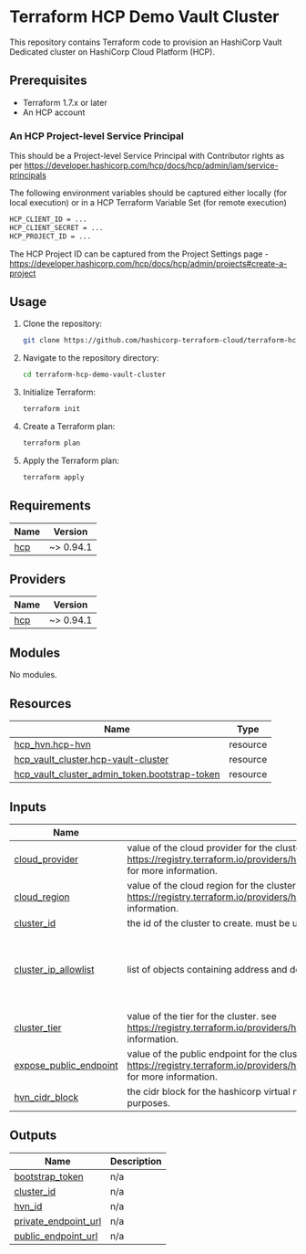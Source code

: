 # Terraform HCP Demo Vault Cluster

This repository contains Terraform code to provision an HashiCorp Vault Dedicated cluster on HashiCorp Cloud Platform (HCP).

## Prerequisites

- Terraform 1.7.x or later
- An HCP account

### An HCP Project-level Service Principal 
This should be a Project-level Service Principal with Contributor rights as per https://developer.hashicorp.com/hcp/docs/hcp/admin/iam/service-principals

The following environment variables should be captured either locally (for local execution) or in a HCP Terraform Variable Set (for remote execution)

   ```bash
   HCP_CLIENT_ID = ...
   HCP_CLIENT_SECRET = ...
   HCP_PROJECT_ID = ...
   ```

The HCP Project ID can be captured from the Project Settings page - https://developer.hashicorp.com/hcp/docs/hcp/admin/projects#create-a-project

## Usage

1. Clone the repository:

    ```bash
    git clone https://github.com/hashicorp-terraform-cloud/terraform-hcp-demo-vault-cluster.git
    ```

2. Navigate to the repository directory:

    ```bash
    cd terraform-hcp-demo-vault-cluster
    ```

3. Initialize Terraform:

    ```bash
    terraform init
    ```

4. Create a Terraform plan:

    ```bash
    terraform plan
    ```

5. Apply the Terraform plan:

    ```bash
    terraform apply
    ```

<!-- BEGIN_TF_DOCS -->
## Requirements

| Name | Version |
|------|---------|
| <a name="requirement_hcp"></a> [hcp](#requirement\_hcp) | ~> 0.94.1 |

## Providers

| Name | Version |
|------|---------|
| <a name="provider_hcp"></a> [hcp](#provider\_hcp) | ~> 0.94.1 |

## Modules

No modules.

## Resources

| Name | Type |
|------|------|
| [hcp_hvn.hcp-hvn](https://registry.terraform.io/providers/hashicorp/hcp/latest/docs/resources/hvn) | resource |
| [hcp_vault_cluster.hcp-vault-cluster](https://registry.terraform.io/providers/hashicorp/hcp/latest/docs/resources/vault_cluster) | resource |
| [hcp_vault_cluster_admin_token.bootstrap-token](https://registry.terraform.io/providers/hashicorp/hcp/latest/docs/resources/vault_cluster_admin_token) | resource |

## Inputs

| Name | Description | Type | Default | Required |
|------|-------------|------|---------|:--------:|
| <a name="input_cloud_provider"></a> [cloud\_provider](#input\_cloud\_provider) | value of the cloud provider for the cluster. see https://registry.terraform.io/providers/hashicorp/hcp/latest/docs/resources/vault_cluster#cloud_provider for more information. | `string` | `"azure"` | no |
| <a name="input_cloud_region"></a> [cloud\_region](#input\_cloud\_region) | value of the cloud region for the cluster. see https://registry.terraform.io/providers/hashicorp/hcp/latest/docs/resources/vault_cluster#region for more information. | `string` | `"westeurope"` | no |
| <a name="input_cluster_id"></a> [cluster\_id](#input\_cluster\_id) | the id of the cluster to create. must be unique within the account. | `string` | n/a | yes |
| <a name="input_cluster_ip_allowlist"></a> [cluster\_ip\_allowlist](#input\_cluster\_ip\_allowlist) | list of objects containing address and description for the ip allowlist | <pre>list(object({<br>    address     = string<br>    description = string<br>  }))</pre> | <pre>[<br>  {<br>    "address": "0.0.0.0/0",<br>    "description": "allow all traffic"<br>  }<br>]</pre> | no |
| <a name="input_cluster_tier"></a> [cluster\_tier](#input\_cluster\_tier) | value of the tier for the cluster. see https://registry.terraform.io/providers/hashicorp/hcp/latest/docs/resources/vault_cluster#tier for more information. | `string` | `"standard_small"` | no |
| <a name="input_expose_public_endpoint"></a> [expose\_public\_endpoint](#input\_expose\_public\_endpoint) | value of the public endpoint for the cluster. see https://registry.terraform.io/providers/hashicorp/hcp/latest/docs/resources/vault_cluster#public_endpoint for more information. | `bool` | `true` | no |
| <a name="input_hvn_cidr_block"></a> [hvn\_cidr\_block](#input\_hvn\_cidr\_block) | the cidr block for the hashicorp virtual network. should not overlap with any existing networks for peering purposes. | `string` | n/a | yes |

## Outputs

| Name | Description |
|------|-------------|
| <a name="output_bootstrap_token"></a> [bootstrap\_token](#output\_bootstrap\_token) | n/a |
| <a name="output_cluster_id"></a> [cluster\_id](#output\_cluster\_id) | n/a |
| <a name="output_hvn_id"></a> [hvn\_id](#output\_hvn\_id) | n/a |
| <a name="output_private_endpoint_url"></a> [private\_endpoint\_url](#output\_private\_endpoint\_url) | n/a |
| <a name="output_public_endpoint_url"></a> [public\_endpoint\_url](#output\_public\_endpoint\_url) | n/a |
<!-- END_TF_DOCS -->